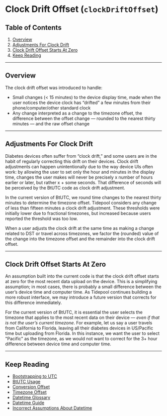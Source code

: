 <!-- omit in toc -->
# Clock Drift Offset (`clockDriftOffset`)

<!-- omit in toc -->
## Table of Contents

1. [Overview](#overview)
2. [Adjustments For Clock Drift](#adjustments-for-clock-drift)
3. [Clock Drift Offset Starts At Zero](#clock-drift-offset-starts-at-zero)
4. [Keep Reading](#keep-reading)

---

## Overview

The clock drift offset was introduced to handle:

* Small changes (< 15 minutes) to the device display time, made when the user notices the device clock has “drifted” a few minutes from their phone/computer/other standard clock
* Any change interpreted as a change to the timezone offset, the difference between the offset change — rounded to the nearest thirty minutes — and the raw offset change

---

## Adjustments For Clock Drift

Diabetes devices often suffer from “clock drift,” and some users are in the habit of regularly correcting this drift on their devices. Clock drift adjustments can happen unintentionally due to the way device UIs often work: by allowing the user to set only the hour and minutes in the display time, changes the user makes will never be precisely x number of hours earlier or later, but rather x + some seconds. That difference of seconds will be perceived by the BtUTC code as clock drift adjustment.

In the current version of BtUTC, we round time changes to the nearest thirty minutes to determine the timezone offset. Tidepool considers any change of less than fifteen minutes a clock drift adjustment. These thresholds were initially lower due to fractional timezones, but increased because users reported the threshold was too low.

When a user adjusts the clock drift at the same time as making a change related to DST or travel across timezones, we factor the (rounded) value of the change into the timezone offset and the remainder into the clock drift offset.

---

## Clock Drift Offset Starts At Zero

An assumption built into the current code is that the clock drift offset starts at zero for the most recent data upload on the device. This is a simplifying assumption; in most cases, there is probably a small difference between the user’s device time and computer time. As Tidepool continues building a more robust interface, we may introduce a future version that corrects for this difference immediately.

For the current version of BtUTC, it is essential the user selects the timezone that applies to the most recent data on their device — *even if that is not the user’s current timezone*. For example, let us say a user travels from California to Florida, leaving all their diabetes devices in US/Pacific time but uploading from Florida. In this instance, we want the user to select "Pacific" as the timezone, as we would not want to correct for the 3+ hour difference between device time and computer time.

---

## Keep Reading

* [Bootstrapping to UTC](../btutc.md)
* [BtUTC Usage](./usage.md)
* [Conversion Offset](./conversion.md)
* [Timezone Offset](./timezone.md)
* [Datetime Glossary](../glossary.md)
* [Datetime Guide](../../datetime.md)
* [Incorrect Assumptions About Datetime](../assumptions.md)
